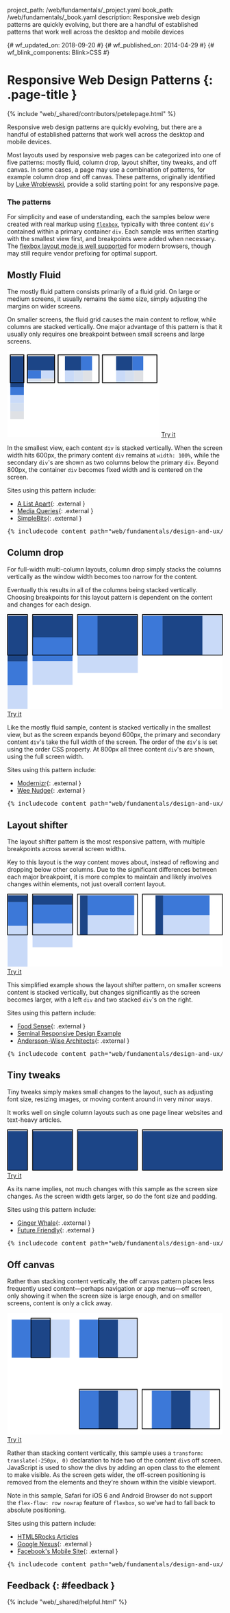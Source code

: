 project_path: /web/fundamentals/_project.yaml book_path: /web/fundamentals/_book.yaml description: Responsive web design patterns are quickly evolving, but there are a handful of established patterns that work well across the desktop and mobile devices

{# wf_updated_on: 2018-09-20 #} {# wf_published_on: 2014-04-29 #} {# wf_blink_components: Blink>CSS #}

# Responsive Web Design Patterns {: .page-title }

{% include "web/_shared/contributors/petelepage.html" %}

Responsive web design patterns are quickly evolving, but there are a handful of established patterns that work well across the desktop and mobile devices.

Most layouts used by responsive web pages can be categorized into one of five patterns: mostly fluid, column drop, layout shifter, tiny tweaks, and off canvas. In some cases, a page may use a combination of patterns, for example column drop and off canvas. These patterns, originally identified by [Luke Wroblewski](http://www.lukew.com/ff/entry.asp?1514), provide a solid starting point for any responsive page.

### The patterns

For simplicity and ease of understanding, each the samples below were created with real markup using [`flexbox`](https://developer.mozilla.org/en-US/docs/Web/Guide/CSS/Flexible_boxes), typically with three content `div`'s contained within a primary container `div`. Each sample was written starting with the smallest view first, and breakpoints were added when necessary. The [flexbox layout mode is well supported](http://caniuse.com/#search=flexbox) for modern browsers, though may still require vendor prefixing for optimal support.

## Mostly Fluid

The mostly fluid pattern consists primarily of a fluid grid. On large or medium screens, it usually remains the same size, simply adjusting the margins on wider screens.

On smaller screens, the fluid grid causes the main content to reflow, while columns are stacked vertically. One major advantage of this pattern is that it usually only requires one breakpoint between small screens and large screens.

<img src="imgs/mostly-fluid.svg" />
<a href="https://googlesamples.github.io/web-fundamentals/fundamentals/design-and-ux/responsive/mostly-fluid.html" class="button button-primary">Try it</a>

In the smallest view, each content `div` is stacked vertically. When the screen width hits 600px, the primary content `div` remains at `width: 100%`, while the secondary `div`'s are shown as two columns below the primary `div`. Beyond 800px, the container `div` becomes fixed width and is centered on the screen.

Sites using this pattern include:

- [A List Apart](http://mediaqueri.es/ala/){: .external }
- [Media Queries](http://mediaqueri.es/){: .external }
- [SimpleBits](http://simplebits.com/){: .external }

<pre class="prettyprint">
{% includecode content_path="web/fundamentals/design-and-ux/responsive/_code/mostly-fluid.html" region_tag="mfluid" adjust_indentation="auto" %}
</pre>

## Column drop

For full-width multi-column layouts, column drop simply stacks the columns vertically as the window width becomes too narrow for the content.

Eventually this results in all of the columns being stacked vertically. Choosing breakpoints for this layout pattern is dependent on the content and changes for each design.

<img src="imgs/column-drop.svg" />
<a href="https://googlesamples.github.io/web-fundamentals/fundamentals/design-and-ux/responsive/column-drop.html" class="button button-primary">Try it</a>

Like the mostly fluid sample, content is stacked vertically in the smallest view, but as the screen expands beyond 600px, the primary and secondary content `div`'s take the full width of the screen. The order of the `div`'s is set using the order CSS property. At 800px all three content `div`'s are shown, using the full screen width.

Sites using this pattern include:

- [Modernizr](https://modernizr.com/){: .external }
- [Wee Nudge](http://weenudge.com/){: .external }

<pre class="prettyprint">
{% includecode content_path="web/fundamentals/design-and-ux/responsive/_code/column-drop.html" region_tag="cdrop" adjust_indentation="auto" %}
</pre>

## Layout shifter

The layout shifter pattern is the most responsive pattern, with multiple breakpoints across several screen widths.

Key to this layout is the way content moves about, instead of reflowing and dropping below other columns. Due to the significant differences between each major breakpoint, it is more complex to maintain and likely involves changes within elements, not just overall content layout.

<img src="imgs/layout-shifter.svg" />
<a href="https://googlesamples.github.io/web-fundamentals/fundamentals/design-and-ux/responsive/layout-shifter.html" class="button button-primary">Try it</a>

This simplified example shows the layout shifter pattern, on smaller screens content is stacked vertically, but changes significantly as the screen becomes larger, with a left `div` and two stacked `div`'s on the right.

Sites using this pattern include:

- [Food Sense](http://foodsense.is/){: .external }
- [Seminal Responsive Design Example](http://alistapart.com/d/responsive-web-design/ex/ex-site-FINAL.html)
- [Andersson-Wise Architects](http://www.anderssonwise.com/){: .external }

<pre class="prettyprint">
{% includecode content_path="web/fundamentals/design-and-ux/responsive/_code/layout-shifter.html" region_tag="lshifter" adjust_indentation="auto" %}
</pre>

## Tiny tweaks

Tiny tweaks simply makes small changes to the layout, such as adjusting font size, resizing images, or moving content around in very minor ways.

It works well on single column layouts such as one page linear websites and text-heavy articles.

<img src="imgs/tiny-tweaks.svg" />
<a href="https://googlesamples.github.io/web-fundamentals/fundamentals/design-and-ux/responsive/tiny-tweaks.html" class="button button-primary">Try it</a>

As its name implies, not much changes with this sample as the screen size changes. As the screen width gets larger, so do the font size and padding.

Sites using this pattern include:

- [Ginger Whale](http://gingerwhale.com/){: .external }
- [Future Friendly](http://futurefriendlyweb.com/){: .external }

<pre class="prettyprint">
{% includecode content_path="web/fundamentals/design-and-ux/responsive/_code/tiny-tweaks.html" region_tag="ttweaks" adjust_indentation="auto" %}
</pre>

## Off canvas

Rather than stacking content vertically, the off canvas pattern places less frequently used content&mdash;perhaps navigation or app menus&mdash;off screen, only showing it when the screen size is large enough, and on smaller screens, content is only a click away.

<img src="imgs/off-canvas.svg" />
<a href="https://googlesamples.github.io/web-fundamentals/fundamentals/design-and-ux/responsive/off-canvas.html" class="button button-primary">Try it</a>

Rather than stacking content vertically, this sample uses a `transform: translate(-250px, 0)` declaration to hide two of the content `div`s off screen. JavaScript is used to show the divs by adding an open class to the element to make visible. As the screen gets wider, the off-screen positioning is removed from the elements and they're shown within the visible viewport.

Note in this sample, Safari for iOS 6 and Android Browser do not support the `flex-flow: row nowrap` feature of `flexbox`, so we’ve had to fall back to absolute positioning.

Sites using this pattern include:

- [HTML5Rocks Articles](http://www.html5rocks.com/en/tutorials/developertools/async-call-stack/)
- [Google Nexus](https://www.google.com/nexus/){: .external }
- [Facebook's Mobile Site](https://m.facebook.com/){: .external }

<pre class="prettyprint">
{% includecode content_path="web/fundamentals/design-and-ux/responsive/_code/off-canvas.html" region_tag="ocanvas" adjust_indentation="auto" %}
</pre>

## Feedback {: #feedback }

{% include "web/_shared/helpful.html" %}